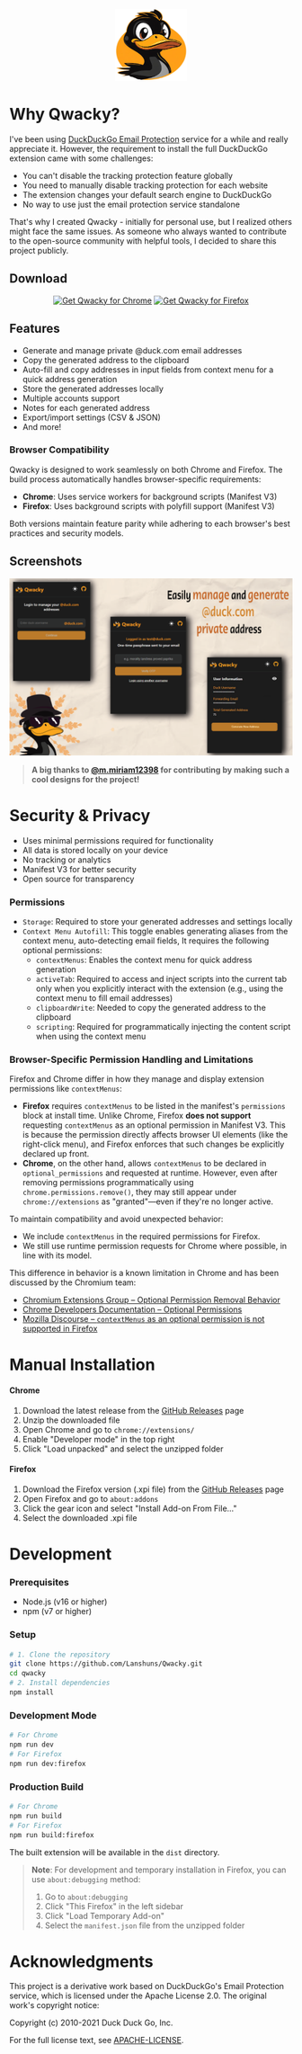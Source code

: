 <p align="center">
  <img src="assets/icons/qwacky.png" alt="Qwacky Logo" width="128" height="128">
</p>

# Why Qwacky?

I've been using [DuckDuckGo Email Protection](https://duckduckgo.com/email) service for a while and really appreciate it. However, the requirement to install the full DuckDuckGo extension came with some challenges:

- You can't disable the tracking protection feature globally
- You need to manually disable tracking protection for each website
- The extension changes your default search engine to DuckDuckGo
- No way to use just the email protection service standalone

That's why I created Qwacky - initially for personal use, but I realized others might face the same issues. As someone who always wanted to contribute to the open-source community with helpful tools, I decided to share this project publicly.

## Download

<p align="center">
<a href="https://chromewebstore.google.com/detail/qwacky/kieehbhdbincplacegpjdkoglfakboeo"><img src="https://user-images.githubusercontent.com/585534/107280622-91a8ea80-6a26-11eb-8d07-77c548b28665.png" alt="Get Qwacky for Chrome"></a>
<a href="https://addons.mozilla.org/en-US/firefox/addon/qwacky/"><img src="https://user-images.githubusercontent.com/585534/107280546-7b9b2a00-6a26-11eb-8f9f-f95932f4bfec.png" alt="Get Qwacky for Firefox"></a>
</p>

## Features
- Generate and manage private @duck.com email addresses
- Copy the generated address to the clipboard
- Auto-fill and copy addresses in input fields from context menu for a quick address generation
- Store the generated addresses locally
- Multiple accounts support
- Notes for each generated address
- Export/import settings (CSV & JSON)
- And more!

### Browser Compatibility

Qwacky is designed to work seamlessly on both Chrome and Firefox. The build process automatically handles browser-specific requirements:

- **Chrome**: Uses service workers for background scripts (Manifest V3)
- **Firefox**: Uses background scripts with polyfill support (Manifest V3)

Both versions maintain feature parity while adhering to each browser's best practices and security models.

## Screenshots
![Qwacky Banner](assets/images/banner2.png)
> **A big thanks to [@m.miriam12398](https://www.instagram.com/m.miriam12398/) for contributing by making such a cool designs for the project!**

# Security & Privacy
- Uses minimal permissions required for functionality
- All data is stored locally on your device
- No tracking or analytics
- Manifest V3 for better security
- Open source for transparency

### Permissions
- `Storage`: Required to store your generated addresses and settings locally
- `Context Menu Autofill`: This toggle enables generating aliases from the context menu, auto-detecting email fields, It requires the following optional permissions:
  - `contextMenus`: Enables the context menu for quick address generation
  - `activeTab`: Required to access and inject scripts into the current tab only when you explicitly interact with the extension (e.g., using the context menu to fill email addresses)
  - `clipboardWrite`: Needed to copy the generated address to the clipboard
  - `scripting`: Required for programmatically injecting the content script when using the context menu

### Browser-Specific Permission Handling and Limitations

Firefox and Chrome differ in how they manage and display extension permissions like `contextMenus`:

- **Firefox** requires `contextMenus` to be listed in the manifest's `permissions` block at install time. Unlike Chrome, Firefox **does not support** requesting `contextMenus` as an optional permission in Manifest V3. This is because the permission directly affects browser UI elements (like the right-click menu), and Firefox enforces that such changes be explicitly declared up front.
- **Chrome**, on the other hand, allows `contextMenus` to be declared in `optional_permissions` and requested at runtime. However, even after removing permissions programmatically using `chrome.permissions.remove()`, they may still appear under `chrome://extensions` as "granted"—even if they're no longer active.

To maintain compatibility and avoid unexpected behavior:
- We include `contextMenus` in the required permissions for Firefox.
- We still use runtime permission requests for Chrome where possible, in line with its model.

This difference in behavior is a known limitation in Chrome and has been discussed by the Chromium team:
- [Chromium Extensions Group – Optional Permission Removal Behavior](https://groups.google.com/a/chromium.org/g/chromium-extensions/c/tqbVLwgVh58)
- [Chrome Developers Documentation – Optional Permissions](https://developer.chrome.com/docs/extensions/mv3/declare_permissions/#optional-permissions)
- [Mozilla Discourse – `contextMenus` as an optional permission is not supported in Firefox](https://discourse.mozilla.org/t/contextmenus-as-an-optional-permission/64181)

# Manual Installation

#### Chrome
1. Download the latest release from the [GitHub Releases](https://github.com/Lanshuns/Qwacky/releases) page
2. Unzip the downloaded file
3. Open Chrome and go to `chrome://extensions/`
4. Enable "Developer mode" in the top right
5. Click "Load unpacked" and select the unzipped folder

#### Firefox
1. Download the Firefox version (.xpi file) from the [GitHub Releases](https://github.com/Lanshuns/Qwacky/releases) page
2. Open Firefox and go to `about:addons`
3. Click the gear icon and select "Install Add-on From File..."
4. Select the downloaded .xpi file

# Development

### Prerequisites
- Node.js (v16 or higher)
- npm (v7 or higher)

### Setup
```bash
# 1. Clone the repository
git clone https://github.com/Lanshuns/Qwacky.git
cd qwacky
# 2. Install dependencies
npm install
```

### Development Mode

```bash
# For Chrome
npm run dev
# For Firefox
npm run dev:firefox
```

### Production Build

```bash
# For Chrome
npm run build
# For Firefox
npm run build:firefox
```

The built extension will be available in the `dist` directory.

> **Note**: For development and temporary installation in Firefox, you can use `about:debugging` method:
> 1. Go to `about:debugging`
> 2. Click "This Firefox" in the left sidebar
> 3. Click "Load Temporary Add-on"
> 4. Select the `manifest.json` file from the unzipped folder

# Acknowledgments

This project is a derivative work based on DuckDuckGo's Email Protection service, which is licensed under the Apache License 2.0. The original work's copyright notice:

Copyright (c) 2010-2021 Duck Duck Go, Inc.

For the full license text, see [APACHE-LICENSE](https://github.com/duckduckgo/duckduckgo-privacy-extension/blob/main/LICENSE.md).